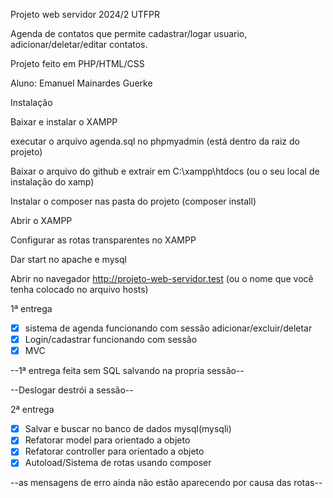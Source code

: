 Projeto web servidor 2024/2 UTFPR

Agenda de contatos que permite cadastrar/logar usuario, adicionar/deletar/editar contatos.

Projeto feito em PHP/HTML/CSS



Aluno: Emanuel Mainardes Guerke

Instalação 

Baixar e instalar o XAMPP 

executar o arquivo agenda.sql no phpmyadmin (está dentro da raiz do projeto)

Baixar o arquivo do github e extrair em C:\xampp\htdocs (ou o seu local de instalação do xamp)

Instalar o composer nas pasta do projeto (composer install)

Abrir o XAMPP

Configurar as rotas transparentes no XAMPP

Dar start no apache e mysql

Abrir no navegador http://projeto-web-servidor.test (ou o nome que você tenha colocado no arquivo hosts)

1ª entrega
- [x] sistema de agenda funcionando com sessão adicionar/excluir/deletar
- [x] Login/cadastrar funcionando com sessão
- [x] MVC
      
--1ª entrega feita sem SQL salvando na propria sessão--

--Deslogar destrói a sessão--


2ª entrega
- [x] Salvar e buscar no banco de dados mysql(mysqli)
- [x] Refatorar model para orientado a objeto
- [x] Refatorar controller para orientado a objeto
- [x] Autoload/Sistema de rotas usando composer 

--as mensagens de erro ainda não estão aparecendo por causa das rotas--


